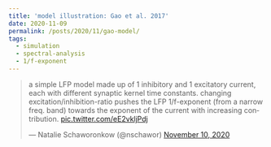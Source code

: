 ```yaml
---
title: 'model illustration: Gao et al. 2017'
date: 2020-11-09
permalink: /posts/2020/11/gao-model/
tags:
  - simulation
  - spectral-analysis
  - 1/f-exponent
---
```

<blockquote class="twitter-tweet" ><p lang="en" dir="ltr">a simple LFP model made up of 1 inhibitory and 1 excitatory current, each with different synaptic kernel time constants. changing excitation/inhibition-ratio pushes the LFP 1/f-exponent (from a narrow freq. band) towards the exponent of the current with increasing contribution. <a href="https://t.co/eE2vkljPdj">pic.twitter.com/eE2vkljPdj</a></p>&mdash; Natalie Schaworonkow (@nschawor) <a href="https://twitter.com/nschawor/status/1326043777643864064?ref_src=twsrc%5Etfw">November 10, 2020</a></blockquote><script async src="https://platform.twitter.com/widgets.js" charset="utf-8"></script>
